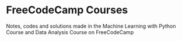 # FreeCodeCamp Courses
Notes, codes and solutions made in the Machine Learning with Python Course and Data Analysis Course on FreeCodeCamp
